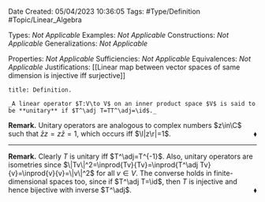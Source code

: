<div class="topSpace"></div>

Date Created: 05/04/2023 10:36:05
Tags: #Type/Definition #Topic/Linear_Algebra

Types: _Not Applicable_
Examples: _Not Applicable_
Constructions: _Not Applicable_
Generalizations: _Not Applicable_

Properties: _Not Applicable_
Sufficiencies: _Not Applicable_
Equivalences: _Not Applicable_
Justifications: [[Linear map between vector spaces of same dimension is injective iff surjective]]

``` ad-Definition
title: Definition.

_A linear operator $T:V\to V$ on an inner product space $V$ is said to be **unitary** if $T^\adj T=TT^\adj=\id$._

```

**Remark.** Unitary operators are analogous to complex numbers $z\in\C$ such that $\bar{z}z=z\bar{z}=1$, which occurs iff $\l|z\r|=1$.<span style="float:right;">$\blacklozenge$</span>

---

**Remark.** Clearly $T$ is unitary iff $T^\adj=T^{-1}$. Also, unitary operators are isometries since $\|Tv\|^2=\inprod{Tv}{Tv}=\inprod{T^\adj Tv}{v}=\inprod{v}{v}=\|v\|^2$ for all $v\in V$. The converse holds in finite-dimensional spaces too, since if $T^\adj T=\id$, then $T$ is injective and hence bijective with inverse $T^\adj$.<span style="float:right;">$\blacklozenge$</span>
